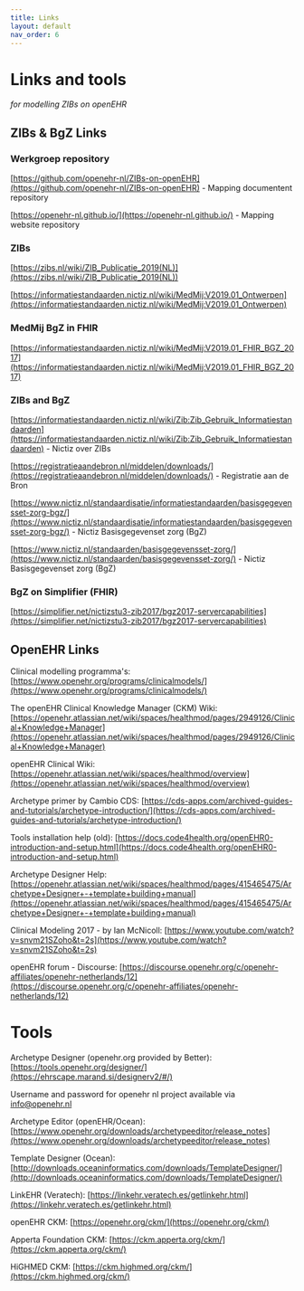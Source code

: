 ```yaml
---
title: Links
layout: default
nav_order: 6
---
```


# Links and tools
*for modelling ZIBs on openEHR*

## ZIBs & BgZ Links

### Werkgroep repository

[https://github.com/openehr-nl/ZIBs-on-openEHR](https://github.com/openehr-nl/ZIBs-on-openEHR) - Mapping documentent repository

[https://openehr-nl.github.io/](https://openehr-nl.github.io/) - Mapping website repository

### ZIBs

[https://zibs.nl/wiki/ZIB_Publicatie_2019(NL)](https://zibs.nl/wiki/ZIB_Publicatie_2019(NL))

[https://informatiestandaarden.nictiz.nl/wiki/MedMij:V2019.01_Ontwerpen](https://informatiestandaarden.nictiz.nl/wiki/MedMij:V2019.01_Ontwerpen)

  
### MedMij BgZ in FHIR

[https://informatiestandaarden.nictiz.nl/wiki/MedMij:V2019.01_FHIR_BGZ_2017](https://informatiestandaarden.nictiz.nl/wiki/MedMij:V2019.01_FHIR_BGZ_2017)

### ZIBs and BgZ

[https://informatiestandaarden.nictiz.nl/wiki/Zib:Zib_Gebruik_Informatiestandaarden](https://informatiestandaarden.nictiz.nl/wiki/Zib:Zib_Gebruik_Informatiestandaarden) - Nictiz over ZIBs

[https://registratieaandebron.nl/middelen/downloads/](https://registratieaandebron.nl/middelen/downloads/) - Registratie aan de Bron

[https://www.nictiz.nl/standaardisatie/informatiestandaarden/basisgegevensset-zorg-bgz/](https://www.nictiz.nl/standaardisatie/informatiestandaarden/basisgegevensset-zorg-bgz/) - Nictiz Basisgegevenset zorg (BgZ)

[https://www.nictiz.nl/standaarden/basisgegevensset-zorg/](https://www.nictiz.nl/standaarden/basisgegevensset-zorg/) - Nictiz Basisgegevenset zorg (BgZ)

  

### BgZ on Simplifier (FHIR)

[https://simplifier.net/nictizstu3-zib2017/bgz2017-servercapabilities](https://simplifier.net/nictizstu3-zib2017/bgz2017-servercapabilities)

## OpenEHR Links

 Clinical modelling programma's: 
[https://www.openehr.org/programs/clinicalmodels/](https://www.openehr.org/programs/clinicalmodels/)

 The openEHR Clinical Knowledge Manager (CKM) Wiki:
[https://openehr.atlassian.net/wiki/spaces/healthmod/pages/2949126/Clinical+Knowledge+Manager](https://openehr.atlassian.net/wiki/spaces/healthmod/pages/2949126/Clinical+Knowledge+Manager)

  openEHR Clinical Wiki:
 [https://openehr.atlassian.net/wiki/spaces/healthmod/overview](https://openehr.atlassian.net/wiki/spaces/healthmod/overview)

 Archetype primer by Cambio CDS:
[https://cds-apps.com/archived-guides-and-tutorials/archetype-introduction/](https://cds-apps.com/archived-guides-and-tutorials/archetype-introduction/)

Tools installation help (old):
[https://docs.code4health.org/openEHR0-introduction-and-setup.html](https://docs.code4health.org/openEHR0-introduction-and-setup.html)

 Archetype Designer Help:
[https://openehr.atlassian.net/wiki/spaces/healthmod/pages/415465475/Archetype+Designer+-+template+building+manual](https://openehr.atlassian.net/wiki/spaces/healthmod/pages/415465475/Archetype+Designer+-+template+building+manual)

Clinical Modeling 2017 - by Ian McNicoll:
[https://www.youtube.com/watch?v=snvm21SZoho&t=2s](https://www.youtube.com/watch?v=snvm21SZoho&t=2s)

 openEHR forum - Discourse:
[https://discourse.openehr.org/c/openehr-affiliates/openehr-netherlands/12](https://discourse.openehr.org/c/openehr-affiliates/openehr-netherlands/12)

# Tools

Archetype Designer (openehr.org provided by Better):
[https://tools.openehr.org/designer/](https://ehrscape.marand.si/designerv2/#/)

Username and password for openehr nl project available via info@openehr.nl
  

Archetype Editor (openEHR/Ocean):
[https://www.openehr.org/downloads/archetypeeditor/release_notes](https://www.openehr.org/downloads/archetypeeditor/release_notes)

Template Designer (Ocean):
[http://downloads.oceaninformatics.com/downloads/TemplateDesigner/](http://downloads.oceaninformatics.com/downloads/TemplateDesigner/)

 LinkEHR (Veratech):
[https://linkehr.veratech.es/getlinkehr.html](https://linkehr.veratech.es/getlinkehr.html)

  
openEHR CKM:
[https://openehr.org/ckm/](https://openehr.org/ckm/)

 Apperta Foundation CKM:
[https://ckm.apperta.org/ckm/](https://ckm.apperta.org/ckm/)

 HiGHMED CKM:
[https://ckm.highmed.org/ckm/](https://ckm.highmed.org/ckm/)
